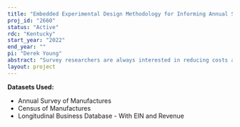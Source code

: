 ```yaml
---
title: "Embedded Experimental Design Methodology for Informing Annual Survey of Manufactures (ASM) Survey Redesigns"
proj_id: "2660"
status: "Active"
rdc: "Kentucky"
start_year: "2022"
end_year: ""
pi: "Derek Young"
abstract: "Survey researchers are always interested in reducing costs associated with sample surveys as well as improving the quality of data obtained from such surveys. One way to accomplish these difficult tasks is to embed an experimental design within a sample survey that has very focused questions, or rather "hypotheses," thus informing future redesigns of such surveys. This project will develop methodology that allows estimation of effects due to different survey implementations (such as two consecutive Annual Survey of Manufactures redesigns), or the effect of different types of question wording (again, potentially different questions or wording on consecutive ASM redesigns) on the variable(s) of interest. The focus will be on these variables to further address potential improvements in survey quality and reduction in costs, which will be quantified by the effects on response rates and/or completion rates. This will be accomplished by designing optimal experiments to evaluate the data collection, curation, and estimates produced as part of the ongoing ASM. Emphasis of the analyses will be on developing and estimating meaningful contrasts as well as employing a counterfactual approach to estimate treatment effects, where a specific redesign of the ASM is treated as the "actual" scenario (control group) and a subsequent redesign is treated as the "hypothetical" scenario (treatment group). The analyses in this project will use data from the restricted ASM, Census of Manufacturers (CMF), and Longitudinal Business Database (LBD) microdata, for the years 2000-2025."
layout: project
---
```


**Datasets Used:**

  - Annual Survey of Manufactures 
  - Census of Manufactures 
  - Longitudinal Business Database - With EIN and Revenue 

